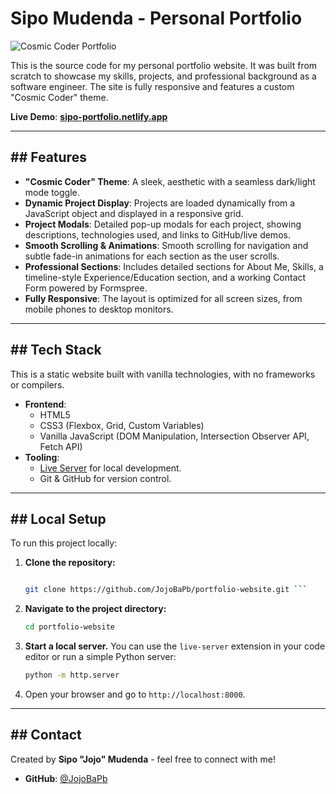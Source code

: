 # Sipo Mudenda - Personal Portfolio

![Cosmic Coder Portfolio](https://placehold.co/1200x600/0B0C10/66FCF1?text=Sipo%27s%20Portfolio)

This is the source code for my personal portfolio website. It was built from scratch to showcase my skills, projects, and professional background as a software engineer. The site is fully responsive and features a custom "Cosmic Coder" theme.

**Live Demo**: [**sipo-portfolio.netlify.app**](https://sipo-portfolio.netlify.app)

---

## ## Features

* **"Cosmic Coder" Theme**: A sleek, aesthetic with a seamless dark/light mode toggle.
* **Dynamic Project Display**: Projects are loaded dynamically from a JavaScript object and displayed in a responsive grid.
* **Project Modals**: Detailed pop-up modals for each project, showing descriptions, technologies used, and links to GitHub/live demos.
* **Smooth Scrolling & Animations**: Smooth scrolling for navigation and subtle fade-in animations for each section as the user scrolls.
* **Professional Sections**: Includes detailed sections for About Me, Skills, a timeline-style Experience/Education section, and a working Contact Form powered by Formspree.
* **Fully Responsive**: The layout is optimized for all screen sizes, from mobile phones to desktop monitors.

---

## ## Tech Stack

This is a static website built with vanilla technologies, with no frameworks or compilers.

* **Frontend**:
    * HTML5
    * CSS3 (Flexbox, Grid, Custom Variables)
    * Vanilla JavaScript (DOM Manipulation, Intersection Observer API, Fetch API)
* **Tooling**:
    * [Live Server](https://www.npmjs.com/package/live-server) for local development.
    * Git & GitHub for version control.

---

## ## Local Setup

To run this project locally:

1.  **Clone the repository:**
    ```bash
    
    git clone https://github.com/JojoBaPb/portfolio-website.git ```
    
2.  **Navigate to the project directory:**
    ```bash
    cd portfolio-website
    ```
3.  **Start a local server.** You can use the `live-server` extension in your code editor or run a simple Python server:
    ```bash
    python -m http.server
    ```
4.  Open your browser and go to `http://localhost:8000`.

---

## ## Contact

Created by **Sipo "Jojo" Mudenda** - feel free to connect with me!

* **GitHub**: [@JojoBaPb](https://github.com/JojoBaPb)
